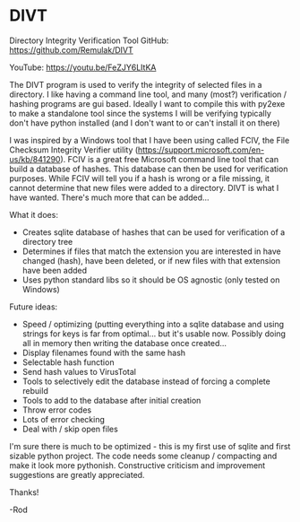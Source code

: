 # DIVT
Directory Integrity Verification Tool
GitHub: https://github.com/Remulak/DIVT

YouTube: https://youtu.be/FeZJY6LItKA

The DIVT program is used to verify the integrity of selected files in a directory.  I like having a command line tool, and many (most?) verification / hashing programs are gui based.  Ideally I want to compile this with py2exe to make a standalone tool since the systems I will be verifying typically don't have python installed (and I don't want to or can't install it on there)

I was inspired by a Windows tool that I have been using called FCIV, the File Checksum Integrity Verifier utility (https://support.microsoft.com/en-us/kb/841290).  FCIV is a great free Microsoft command line tool that can build a database of hashes.  This database can then be used for verification purposes.  While FCIV will tell you if a hash is wrong or a file missing, it cannot determine that new files were added to a directory.  DIVT is what I have wanted.  There's much more that can be added...

What it does:

+ Creates sqlite database of hashes that can be used for verification of a directory tree
+ Determines if files that match the extension you are interested in have changed (hash), have been deleted, or if new files with that extension have been added
+ Uses python standard libs so it should be OS agnostic (only tested on Windows)


Future ideas:

+ Speed / optimizing (putting everything into a sqlite database and using strings for keys is far from optimal... but it's usable now.  Possibly doing all in memory then writing the database once created...
+ Display filenames found with the same hash
+ Selectable hash function
+ Send hash values to VirusTotal
+ Tools to selectively edit the database instead of forcing a complete rebuild
+ Tools to add to the database after initial creation
+ Throw error codes
+ Lots of error checking
+ Deal with / skip open files

I'm sure there is much to be optimized - this is my first use of sqlite and first sizable python project.  The code needs some cleanup / compacting and make it look more pythonish.  Constructive criticism and improvement suggestions are greatly appreciated.

Thanks!

-Rod
